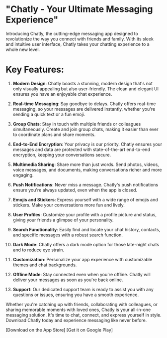 # "Chatly - Your Ultimate Messaging Experience"

Introducing Chatly, the cutting-edge messaging app designed to revolutionize the way you connect with friends and family. With its sleek and intuitive user interface, Chatly takes your chatting experience to a whole new level.

# Key Features:

1. **Modern Design**: Chatly boasts a stunning, modern design that's not only visually appealing but also user-friendly. The clean and elegant UI ensures you have an enjoyable chat experience.

2. **Real-time Messaging**: Say goodbye to delays. Chatly offers real-time messaging, so your messages are delivered instantly, whether you're sending a quick text or a fun emoji.

3. **Group Chats**: Stay in touch with multiple friends or colleagues simultaneously. Create and join group chats, making it easier than ever to coordinate plans and share moments.

4. **End-to-End Encryption**: Your privacy is our priority. Chatly ensures your messages and data are protected with state-of-the-art end-to-end encryption, keeping your conversations secure.

5. **Multimedia Sharing**: Share more than just words. Send photos, videos, voice messages, and documents, making conversations richer and more engaging.

6. **Push Notifications**: Never miss a message. Chatly's push notifications ensure you're always updated, even when the app is closed.

7. **Emojis and Stickers**: Express yourself with a wide range of emojis and stickers. Make your conversations more fun and lively.

8. **User Profiles**: Customize your profile with a profile picture and status, giving your friends a glimpse of your personality.

9. **Search Functionality**: Easily find and locate your chat history, contacts, and specific messages with a robust search function.

10. **Dark Mode**: Chatly offers a dark mode option for those late-night chats and to reduce eye strain.

11. **Customization**: Personalize your app experience with customizable themes and chat backgrounds.

12. **Offline Mode**: Stay connected even when you're offline. Chatly will deliver your messages as soon as you're back online.

13. **Support**: Our dedicated support team is ready to assist you with any questions or issues, ensuring you have a smooth experience.

Whether you're catching up with friends, collaborating with colleagues, or sharing memorable moments with loved ones, Chatly is your all-in-one messaging solution. It's time to chat, connect, and express yourself in style. Download Chatly today and experience messaging like never before.

[Download on the App Store] [Get it on Google Play]
